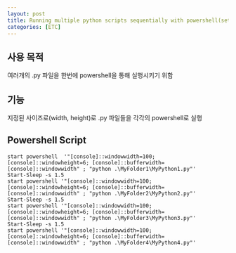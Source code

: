 ```yaml
---
layout: post
title: Running multiple python scripts sequentially with powershell(set width, set height)
categories: [ETC]
---
```


## 사용 목적
여러개의 .py 파일을 한번에 powershell을 통해 실행시키기 위함

## 기능
지정된 사이즈로(width, height)로 .py 파일들을 각각의 powershell로 실행

## Powershell Script
```
start powershell  '"[console]::windowwidth=100; [console]::windowheight=6; [console]::bufferwidth=[console]::windowwidth" ; "python .\MyFolder1\MyPython1.py"'
Start-Sleep -s 1.5
start powershell '"[console]::windowwidth=100; [console]::windowheight=6; [console]::bufferwidth=[console]::windowwidth" ; "python .\MyFolder2\MyPython2.py"'
Start-Sleep -s 1.5
start powershell '"[console]::windowwidth=100; [console]::windowheight=6; [console]::bufferwidth=[console]::windowwidth" ; "python .\MyFolder3\MyPython3.py"'
Start-Sleep -s 1.5
start powershell '"[console]::windowwidth=100; [console]::windowheight=6; [console]::bufferwidth=[console]::windowwidth" ; "python .\MyFolder4\MyPython4.py"'

```
